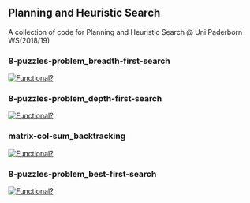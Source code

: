 ## Planning and Heuristic Search
A collection of code for Planning and Heuristic Search @ Uni Paderborn WS(2018/19)

### 8-puzzles-problem_breadth-first-search
[![Functional?](https://img.shields.io/badge/Functional%3F-yes-green.svg)](https://shields.io/)

### 8-puzzles-problem_depth-first-search
[![Functional?](https://img.shields.io/badge/Functional%3F-yes-green.svg)](https://shields.io/)

### matrix-col-sum_backtracking
[![Functional?](https://img.shields.io/badge/Functional%3F-no-red.svg)](https://shields.io/)

### 8-puzzles-problem_best-first-search
[![Functional?](https://img.shields.io/badge/Functional%3F-no-red.svg)](https://shields.io/)